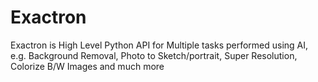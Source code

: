 # Exactron
Exactron is High Level Python API for Multiple tasks performed using AI, e.g. Background Removal, Photo to Sketch/portrait, Super Resolution, Colorize B/W Images and much more

